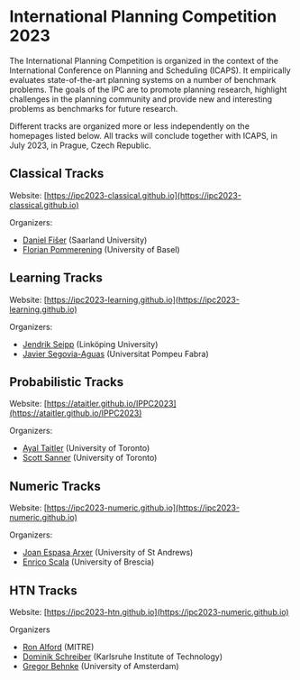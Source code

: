 # International Planning Competition 2023

The International Planning Competition is organized in the context of the
International Conference on Planning and Scheduling (ICAPS). It empirically
evaluates state-of-the-art planning systems on a number of benchmark problems.
The goals of the IPC are to promote planning research, highlight challenges in
the planning community and provide new and interesting problems as benchmarks
for future research.

Different tracks are organized more or less independently on the homepages
listed below. All tracks will conclude together with ICAPS, in July 2023, in
Prague, Czech Republic.


## Classical Tracks
Website: [https://ipc2023-classical.github.io](https://ipc2023-classical.github.io)

Organizers:
 - [Daniel Fišer](https://danfis.cz) (Saarland University)
 - [Florian Pommerening](http://ai.cs.unibas.ch/people/pommeren/index.html) (University of Basel)


## Learning Tracks
Website: [https://ipc2023-learning.github.io](https://ipc2023-learning.github.io)

Organizers:
 - [Jendrik Seipp](https://jendrikseipp.com) (Linköping University)
 - [Javier Segovia-Aguas](https://jsego.github.io/) (Universitat Pompeu Fabra)


## Probabilistic Tracks
Website: [https://ataitler.github.io/IPPC2023](https://ataitler.github.io/IPPC2023)

Organizers:
 - [Ayal Taitler](https://sites.google.com/view/ataitler/home) (University of Toronto)
 - [Scott Sanner](https://www.mie.utoronto.ca/faculty_staff/sanner) (University of Toronto)


## Numeric Tracks
Website: [https://ipc2023-numeric.github.io](https://ipc2023-numeric.github.io)

Organizers:
 - [Joan Espasa Arxer](https://joanespasa.github.io) (University of St Andrews)
 - [Enrico Scala](https://sites.google.com/view/enricoscalashomepage/) (University of Brescia)


## HTN Tracks
Website: [https://ipc2023-htn.github.io](https://ipc2023-numeric.github.io)

Organizers
 - [Ron Alford](https://www.volus.net) (MITRE)
 - [Dominik Schreiber](https://www.dominikschreiber.de/) (Karlsruhe Institute of Technology)
 - [Gregor Behnke](https://staff.fnwi.uva.nl/g.behnke/) (University of Amsterdam)
